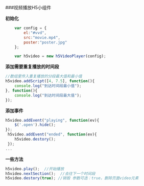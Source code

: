 ###视频播放H5小组件



**初始化**

```javascript
    var config = {
        el:"#vvd",
        src:"movie.mp4",
        poster:"poster.jpg"
    };

    var h5video = new h5VideoPlayer(config);
```

**添加需要重复播放的时间段**

```javascript
//数组里传入重复播放的分段最大值和最小值
h5video.addScript([4, 7.5], function(){
    console.log("到达时间段最小值");
}, function(){
    console.log("到达时间段最大值");
});
```

**添加事件**

```javascript
h5video.addEvent("playing", function(ev){
    $('.open').hide();
});
 h5video.addEvent("ended", function(ev){
   	h5video.destory();
 });
...
```

**一些方法**

```javascript
h5video.play();  //开始播放
h5video.nextSection();  //去往下一个时间段
h5video.destory(true); //销毁 参数可选：true，删除页面video元素
```

